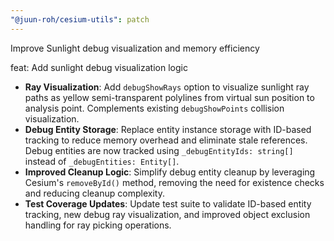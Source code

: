 ```yaml
---
"@juun-roh/cesium-utils": patch
---
```


Improve Sunlight debug visualization and memory efficiency

feat: Add sunlight debug visualization logic

- **Ray Visualization**: Add `debugShowRays` option to visualize sunlight ray paths as yellow semi-transparent polylines from virtual sun position to analysis point. Complements existing `debugShowPoints` collision visualization.
- **Debug Entity Storage**: Replace entity instance storage with ID-based tracking to reduce memory overhead and eliminate stale references. Debug entities are now tracked using `_debugEntityIds: string[]` instead of `_debugEntities: Entity[]`.
- **Improved Cleanup Logic**: Simplify debug entity cleanup by leveraging Cesium's `removeById()` method, removing the need for existence checks and reducing cleanup complexity.
- **Test Coverage Updates**: Update test suite to validate ID-based entity tracking, new debug ray visualization, and improved object exclusion handling for ray picking operations.
